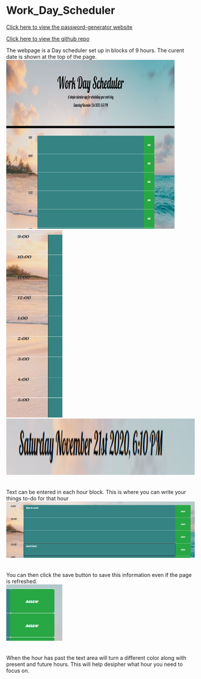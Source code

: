 # Work_Day_Scheduler


[Click here to view the password-generator website](https://jongudenzi.github.io/password-generator/)

[Click here to view the github repo](https://jongudenzi.github.io/Work_Day_Scheduler/)

The webpage is a Day scheduler set up in blocks of 9 hours.  The curent date is shown at the top of the page.
<br>
<img src="images\layout.PNG" height = "450px" width = "450px">
<img src="images\hours.PNG" height = "500px" width = "150px">
<img src="images\date.PNG" height = "150px" width = "600px">
<br>
<br>
<br>
Text can be entered in each hour block.  This is where you can write your things to-do for that hour
<br>
<img src="images\text.PNG" height = "150px" width = "600px">
<br>
<br>
<br>
You can then click the save button to save this information even if the page is refreshed.
<br>
<img src="images\save.PNG" height = "150px" width = "150px">
<br>
<br>
<br>
When the hour has past the text area will turn a different color along with present and future hours.  This will help desipher what hour you need to focus on.






